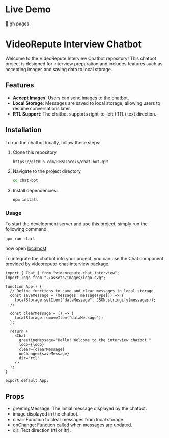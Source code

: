 # Live Demo

🔗 [gh pages](https://rezazare76.github.io/chat-bot/)

# VideoRepute Interview Chatbot

Welcome to the VideoRepute Interview Chatbot repository! This chatbot project is designed for interview preparation and includes features such as accepting images and saving data to local storage.

## Features

- **Accept Images**: Users can send images to the chatbot.
- **Local Storage**: Messages are saved to local storage, allowing users to resume conversations later.
- **RTL Support**: The chatbot supports right-to-left (RTL) text direction.

## Installation

To run the chatbot locally, follow these steps:

1. Clone this repository

   ```bash
   https://github.com/Rezazare76/chat-bot.git
   ```

3. Navigate  to the project directory

   ```bash
   cd chat-bot
   ```

4. Install dependencies:

   ```bash
   npm install
   ```

### Usage

To start the development server and use this project, simply run the following command:

```bash
npm run start
```
now open
[localhost](http://localhost:3000/)

To integrate the chatbot into your project, you can use the Chat component provided by videorepute-chat-interview package.

```tsx
import { Chat } from "videorepute-chat-interview";
import logo from "./assets/images/logo.svg";

function App() {
  // Define functions to save and clear messages in local storage
  const saveMessage = (messages: messageType[]) => {
    localStorage.setItem("dataMessage", JSON.stringify(messages));
  };

  const clearMessage = () => {
    localStorage.removeItem("dataMessage");
  };

  return (
    <Chat
      greetingMessage="Hello! Welcome to the interview chatbot."
      logo={logo}
      clear={clearMessage}
      onChange={saveMessage}
      dir="rtl"
    />
  );
}

export default App;

```
## Props

* greetingMessage: The initial message displayed by the chatbot.
* image displayed in the chatbot.
* clear: Function to clear messages from local storage.
* onChange: Function called when messages are updated.
* dir: Text direction (rtl or ltr).
